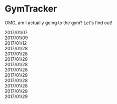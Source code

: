 # GymTracker
OMG, am I actually going to the gym? Let's find out!

2017/01/07  
2017/01/09  
2017/01/12  
2017/01/28  
2017/01/28  
2017/01/28  
2017/01/28  
2017/01/28  
2017/01/28  
2017/01/28  
2017/01/28  
2017/01/28  
2017/01/29  
